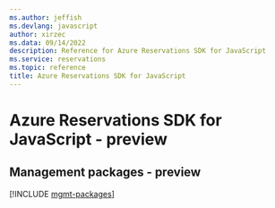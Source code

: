 ```yaml
---
ms.author: jeffish
ms.devlang: javascript
author: xirzec
ms.data: 09/14/2022
description: Reference for Azure Reservations SDK for JavaScript
ms.service: reservations
ms.topic: reference
title: Azure Reservations SDK for JavaScript
---
```

# Azure Reservations SDK for JavaScript - preview

## Management packages - preview
[!INCLUDE [mgmt-packages](reservations-mgmt-index.md)]
